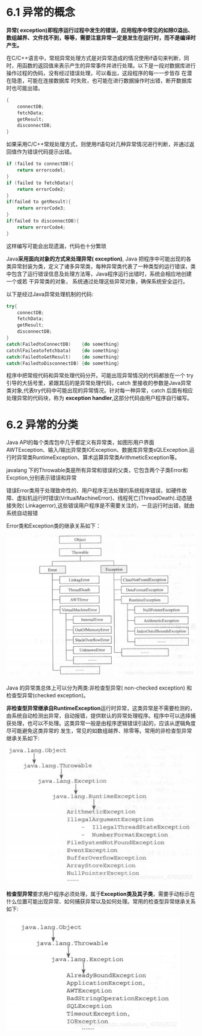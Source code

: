 

# 6.1 异常的概念

**异常( exception)即程序运行过程中发生的错误，应用程序中常见的如除0溢出、数组越界、文件找不到，等等，需要注意异常一定是发生在运行时，而不是编译时产生。**

在C/C++语言中，常规异常处理方式是对异常造成的情况使用if语句来判断，同时，用函数的返回值来表示产生的异常事件并进行处理。以下是一段对数据库进行操作过程的伪码，没有经过错误处理，可以看出，这段程序的每一一步皆存 在潜在隐患，可能在连接数据库
时失败，也可能在进行数据操作时出错，断开数据库时也可能出错。

```c
{
	connectDB;
	fetchData;
	getResult;
	disconnectDB;
}
```

如果采用C/C++常规处理方式，则使用if语句对几种异常情况进行判断，并通过返回值作为错误代码提示出错。

```c
if (failed to connectDB){
    return errorcodel;
}
if (failed to fetchData){
    return errorCode2;
}
if(failed to getResult){
    return errorCode3;
}
if(failed to disconnectDB){
    return errorCode4;
}
```

这样编写可能会出现遗漏，代码也十分繁琐

Java**采用面向对象的方式来处理异常( exception)**, Java 把程序中可能出现的各类异常封装为类，定义了诸多异常类，每种异常类代表了一种类型的运行错误，类中包含了运行错误信息及处理方法等，Java程序运行出错时，系统会相应地创建一个或若 干异常类的对象，
系统通过处理这些异常对象，确保系统安全运行。

以下是经过Java异常处理机制的代码:

```java
try{
	connectDB;
	fetchData;
	getResult;
	disconnectDB;
}
catch(FailedtoConnectDB)    {do something}
catchlFaileatofetchbata)    {do something}
catch(FailedtoGetResult)    {do something}
catch(FailedtoDisconnectDB) {do something}

```

程序中把常规代码和异常处理代码分开。可能出现异常情况的代码都放在一个 try引导的大括号里，紧跟其后的是异常处理代码，catch 里接收的参数是Java异常类对象,代表try代码中可能出现的异常情况。针对每一种异常，catch 后面有相应处理异常的代码块，称为
**exception handler**,这部分代码由用户程序自行编写。

# 6.2 异常的分类

Java API的每个类库包中几乎都定义有异常类，如图形用户界面AWTException、输入/输出异常类IOException、数据库异常类sQLException.运行时异常类RuntimeException、算术运算异常类ArithmeticException等。

javalang 下的Throwable类是所有异常和错误的父类，它包含两个子类Error和Excption,分别表示错误和异常

错误Error类用于处理致命性的、用户程序无法处理的系统程序错误，如硬件故障、虚拟机运行时错误(VritualMachineError)、线程死亡(ThreadDeath).动态链接失败( Linkagerror),这些错误用户程序是不需要关注的，一旦运行时出错，就由系统自动报错

Error类和Exception类的继承关系如下：

![在这里插入图片描述](https://raw.githubusercontent.com/yijunquan-afk/img-bed-1/main/img/4aad9e720d7d4f27a6814f8cb3c6b65a.png)

Java 的异常类总体上可以分为两类:非检查型异常( non-checked exception) 和检查型异常(checked exception)。

**非检查型异常继承自RuntimeException**运行时异常，这类异常是不需要检测的，由系统自动检测出异常，自动报错，提供默认的异常处理程序。程序中可以选择捕获处理，也可以不处理。这类异常一般是由程序逻辑错误引起的，应该从逻辑角度尽可能避免这类异常的
发生，常见的如数组越界、除零等。常用的非检查型异常继承关系如下:

![在这里插入图片描述](https://raw.githubusercontent.com/yijunquan-afk/img-bed-1/main/img/654f207a20244ad7902cf18c2bab75f8.png)

**检查型异常**要求用户程序必须处理，属于**Exception类及其子类**，需要手动标示在什么位置可能出现异常、如何捕获异常以及如何处理。常用的检查型异常继承关系如下:

![在这里插入图片描述](https://raw.githubusercontent.com/yijunquan-afk/img-bed-1/main/img/214985b7e9c34a3f856f561bf5a8e121.png)



